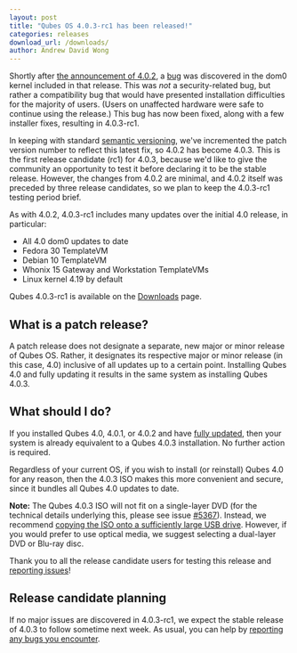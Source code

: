 ```yaml
---
layout: post
title: "Qubes OS 4.0.3-rc1 has been released!"
categories: releases
download_url: /downloads/
author: Andrew David Wong
---
```


Shortly after [the announcement of 4.0.2][4.0.2], a [bug][#5553] was
discovered in the dom0 kernel included in that release. This was *not*
a security-related bug, but rather a compatibility bug that would have
presented installation difficulties for the majority of users. (Users
on unaffected hardware were safe to continue using the release.) This
bug has now been fixed, along with a few installer fixes, resulting in
4.0.3-rc1.

In keeping with standard [semantic versioning], we've incremented the
patch version number to reflect this latest fix, so 4.0.2 has become
4.0.3. This is the first release candidate (rc1) for 4.0.3, because we'd
like to give the community an opportunity to test it before declaring it
to be the stable release. However, the changes from 4.0.2 are minimal,
and 4.0.2 itself was preceded by three release candidates, so we plan to
keep the 4.0.3-rc1 testing period brief.

As with 4.0.2, 4.0.3-rc1 includes many updates over the initial 4.0
release, in particular:

- All 4.0 dom0 updates to date
- Fedora 30 TemplateVM
- Debian 10 TemplateVM
- Whonix 15 Gateway and Workstation TemplateVMs
- Linux kernel 4.19 by default

Qubes 4.0.3-rc1 is available on the [Downloads] page.


What is a patch release?
------------------------

A patch release does not designate a separate, new major or minor release of Qubes OS.
Rather, it designates its respective major or minor release (in this
case, 4.0) inclusive of all updates up to a certain point. Installing
Qubes 4.0 and fully updating it results in the same system as installing
Qubes 4.0.3.


What should I do?
-----------------

If you installed Qubes 4.0, 4.0.1, or 4.0.2 and have [fully updated],
then your system is already equivalent to a Qubes 4.0.3 installation. No
further action is required.

Regardless of your current OS, if you wish to install (or reinstall)
Qubes 4.0 for any reason, then the 4.0.3 ISO makes this more convenient
and secure, since it bundles all Qubes 4.0 updates to date.

**Note:** The Qubes 4.0.3 ISO will not fit on a single-layer DVD (for
the technical details underlying this, please see issue [#5367]).
Instead, we recommend [copying the ISO onto a sufficiently large USB
drive][copy-iso]. However, if you would prefer to use optical media, we
suggest selecting a dual-layer DVD or Blu-ray disc.

Thank you to all the release candidate users for testing this release
and [reporting issues][reporting-bugs]!


Release candidate planning
--------------------------

If no major issues are discovered in 4.0.3-rc1, we expect the stable
release of 4.0.3 to follow sometime next week. As usual, you can help by
[reporting any bugs you encounter][reporting-bugs].



[4.0.2]: /news/2020/01/02/qubes-4-0-2/
[semantic versioning]: https://semver.org
[Downloads]: /downloads/
[fully updated]: /doc/updating-qubes-os/
[reporting-bugs]: /doc/issue-tracking/
[#5367]: https://github.com/QubesOS/qubes-issues/issues/5367
[copy-iso]: https://qubes-doc-rst.readthedocs.io/en/latest/user/downloading-installing-upgrading/installation-guide.html#copying-the-iso-onto-the-installation-medium
[#5553]: https://github.com/QubesOS/qubes-issues/issues/5553
